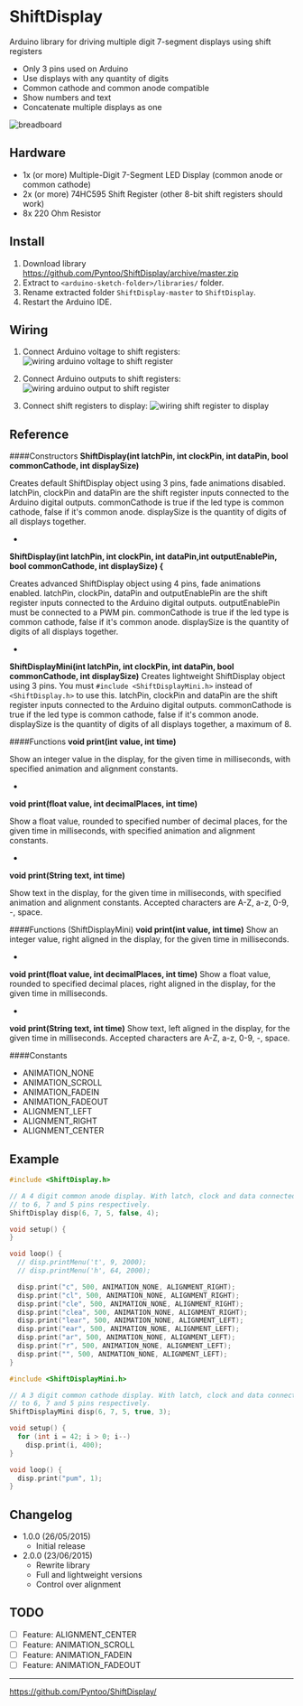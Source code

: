 # ShiftDisplay
Arduino library for driving multiple digit 7-segment displays using shift registers

- Only 3 pins used on Arduino
- Use displays with any quantity of digits
- Common cathode and common anode compatible
- Show numbers and text
- Concatenate multiple displays as one

![breadboard](https://raw.githubusercontent.com/Pyntoo/ShiftDisplay/master/extra/photo.jpg)

## Hardware
- 1x (or more) Multiple-Digit 7-Segment LED Display (common anode or common cathode)
- 2x (or more) 74HC595 Shift Register (other 8-bit shift registers should work)
- 8x 220 Ohm Resistor

## Install
1. Download library https://github.com/Pyntoo/ShiftDisplay/archive/master.zip
2. Extract to `<arduino-sketch-folder>/libraries/` folder.
3. Rename extracted folder `ShiftDisplay-master` to `ShiftDisplay`.
4. Restart the Arduino IDE.

## Wiring
1. Connect Arduino voltage to shift registers:
![wiring arduino voltage to shift register](https://raw.githubusercontent.com/Pyntoo/ShiftDisplay/master/extra/arduino1_to_shift.png)

2. Connect Arduino outputs to shift registers:
![wiring arduino output to shift register](https://raw.githubusercontent.com/Pyntoo/ShiftDisplay/master/extra/arduino2_to_shift.png)

3. Connect shift registers to display:
![wiring shift register to display](https://raw.githubusercontent.com/Pyntoo/ShiftDisplay/master/extra/shift_to_display.png)

## Reference
####Constructors
**ShiftDisplay(int latchPin, int clockPin, int dataPin, bool commonCathode, int displaySize)**

Creates default ShiftDisplay object using 3 pins, fade animations disabled.
latchPin, clockPin and dataPin are the shift register inputs connected to the Arduino digital outputs.
commonCathode is true if the led type is common cathode, false if it's common anode.
displaySize is the quantity of digits of all displays together.

-
**ShiftDisplay(int latchPin, int clockPin, int dataPin,int outputEnablePin, bool commonCathode, int displaySize) {**

Creates advanced ShiftDisplay object using 4 pins, fade animations enabled.
latchPin, clockPin, dataPin and outputEnablePin are the shift register inputs connected to the Arduino digital outputs. outputEnablePin must be connected to a PWM pin.
commonCathode is true if the led type is common cathode, false if it's common anode.
displaySize is the quantity of digits of all displays together.

-
**ShiftDisplayMini(int latchPin, int clockPin, int dataPin, bool commonCathode, int displaySize)**
Creates lightweight ShiftDisplay object using 3 pins.
You must `#include <ShiftDisplayMini.h>` instead of `<ShiftDisplay.h>` to use this.
latchPin, clockPin and dataPin are the shift register inputs connected to the Arduino digital outputs.
commonCathode is true if the led type is common cathode, false if it's common anode.
displaySize is the quantity of digits of all displays together, a maximum of 8.

####Functions
**void print(int value, int time)**

Show an integer value in the display, for the given time in milliseconds, with specified animation and alignment constants.

-
**void print(float value, int decimalPlaces, int time)**

Show a float value, rounded to specified number of decimal places, for the given time in milliseconds, with specified animation and alignment constants.

-
**void print(String text, int time)**

Show text in the display, for the given time in milliseconds, with specified animation and alignment constants.
Accepted characters are A-Z, a-z, 0-9, -, space.

####Functions (ShiftDisplayMini)
**void print(int value, int time)**
Show an integer value, right aligned in the display, for the given time in milliseconds.

-
**void print(float value, int decimalPlaces, int time)**
Show a float value, rounded to specified decimal places, right aligned in the display, for the given time in milliseconds.

-
**void print(String text, int time)**
Show text, left aligned in the display, for the given time in milliseconds.
Accepted characters are A-Z, a-z, 0-9, -, space.

####Constants
- ANIMATION_NONE
- ANIMATION_SCROLL
- ANIMATION_FADEIN
- ANIMATION_FADEOUT
- ALIGNMENT_LEFT
- ALIGNMENT_RIGHT
- ALIGNMENT_CENTER


## Example
```c
#include <ShiftDisplay.h>

// A 4 digit common anode display. With latch, clock and data connected
// to 6, 7 and 5 pins respectively.
ShiftDisplay disp(6, 7, 5, false, 4);

void setup() {
}

void loop() {
  // disp.printMenu('t', 9, 2000);
  // disp.printMenu('h', 64, 2000);

  disp.print("c", 500, ANIMATION_NONE, ALIGNMENT_RIGHT);
  disp.print("cl", 500, ANIMATION_NONE, ALIGNMENT_RIGHT);
  disp.print("cle", 500, ANIMATION_NONE, ALIGNMENT_RIGHT);
  disp.print("clea", 500, ANIMATION_NONE, ALIGNMENT_RIGHT);
  disp.print("lear", 500, ANIMATION_NONE, ALIGNMENT_LEFT);
  disp.print("ear", 500, ANIMATION_NONE, ALIGNMENT_LEFT);
  disp.print("ar", 500, ANIMATION_NONE, ALIGNMENT_LEFT);
  disp.print("r", 500, ANIMATION_NONE, ALIGNMENT_LEFT);
  disp.print("", 500, ANIMATION_NONE, ALIGNMENT_LEFT);
}
```

```c
#include <ShiftDisplayMini.h>

// A 3 digit common cathode display. With latch, clock and data connected
// to 6, 7 and 5 pins respectively.
ShiftDisplayMini disp(6, 7, 5, true, 3);

void setup() {
  for (int i = 42; i > 0; i--)
    disp.print(i, 400);
}

void loop() {
  disp.print("pum", 1);
}
```

## Changelog
- 1.0.0 (26/05/2015)
  - Initial release
- 2.0.0 (23/06/2015)
  - Rewrite library
  - Full and lightweight versions
  - Control over alignment

## TODO
- [ ] Feature: ALIGNMENT_CENTER
- [ ] Feature: ANIMATION_SCROLL
- [ ] Feature: ANIMATION_FADEIN
- [ ] Feature: ANIMATION_FADEOUT

---

https://github.com/Pyntoo/ShiftDisplay/
